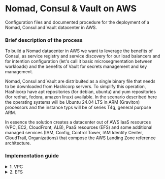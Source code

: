# Nomad, Consul & Vault on AWS
Configuration files and documented procedure for the deployment of a Nomad, Consul and Vault datacenter in AWS. 

### Brief description of the process
To build a Nomad datacenter in AWS we want to leverage the benefits of Consul, as service registry and service discovery for our load balancers and for intention configuration (let's call it basic microsegmentation between workloads) and the benefits of Vault for secrets management and key management. 

Nomad, Consul and Vault are distribuited as a single binary file that needs to be downloaded from Hashicorp servers. To simplify this operation, Hashicorp have apt repositories (for debian, ubuntu) and yum repositories (for redhat, fedora, amazon linux) available. In the scenario described here the operating systems will be Ubuntu 24.04 LTS in ARM (Graviton) processors and the instance typs will be of series T4g, general purpose ARM. 

In essence the solution creates a datacenter out of AWS IaaS resources (VPC, EC2, CloudFront, ALB), PaaS resources (EFS) and some additional managed services (IAM, Config, Control Tower, IAM Identity Center, CloudTrail, Organizations) that compose the AWS Landing Zone reference architecture. 


### Implementation guide

<details>
<summary>1. VPC</summary>

### VPC configuration
Create a new VPC using the administrator console or IaC that satisfies the following setup:

#### Preview of the network setup
![image](https://github.com/user-attachments/assets/7ae960a0-2c71-4145-9913-5e48b7abb7e9)

#### Wizzard
![image](https://github.com/user-attachments/assets/d34fea36-4810-4b96-90f3-06b69a455427)
![image](https://github.com/user-attachments/assets/c3e42b46-0fc6-45cc-8ca1-c618a6600b84)

</details>



<details>
<summary>2. EFS</summary>
  
### EFS configuration
Create a new EFS shared disk to be accesible vía NFS4 following the setup described in the implementation detail document, in folder [EFS](efs/readme.md).

</details>
